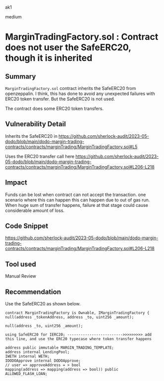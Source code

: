 ak1

medium

# MarginTradingFactory.sol : Contract does not user the SafeERC20, though it is inherited

## Summary

`MarginTradingFactory.sol` contract inherits the SafeERC20 from openzeppalin. I think, this has done to avoid any  unexpected failures with ERC20 token transfer. But the SafeERC20 is not used.

The contract does some ERC20 token transfers.

## Vulnerability Detail

Inherits the SafeERC20 in https://github.com/sherlock-audit/2023-05-dodo/blob/main/dodo-margin-trading-contracts/contracts/marginTrading/MarginTradingFactory.sol#L5

Uses the ERC20 transfer call here https://github.com/sherlock-audit/2023-05-dodo/blob/main/dodo-margin-trading-contracts/contracts/marginTrading/MarginTradingFactory.sol#L206-L218

## Impact

Funds can be lost when contract can not accept the transaction.
one scenario where this can happen this can happen due to out of gas run.
When huge sum of transfer happens, failure at that stage could cause considerable amount of loss.

## Code Snippet

https://github.com/sherlock-audit/2023-05-dodo/blob/main/dodo-margin-trading-contracts/contracts/marginTrading/MarginTradingFactory.sol#L206-L218

## Tool used

Manual Review

## Recommendation

Use the SafeERC20 as shown below.

    contract MarginTradingFactory is Ownable, IMarginTradingFactory {
    null(address _tokenAddress, address _to, uint256 _amount);

    null(address _to, uint256 _amount);

    using SafeERC20 for IERC20; ------------------------->>>>>>>>> add this line, and use the ERC20 typecase where token transfer happens

    address public immutable MARGIN_TRADING_TEMPLATE;
    address internal LendingPool;
    IWETH internal WETH;
    IDODOApprove internal DODOApprove;
    // user => approveAddress = > bool
    mapping(address => mapping(address => bool)) public ALLOWED_FLASH_LOAN;
